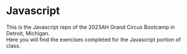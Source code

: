 # Javascript  

This is the Javascript repo of the 2023AH Grand Circus Bootcamp in Detroit, Michigan.  
Here you will find the exercises completed for the Javascript portion of class.  
